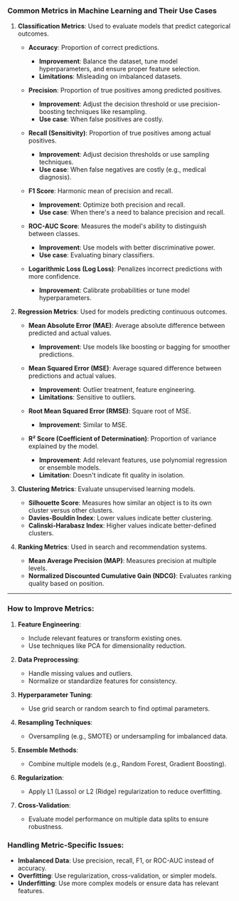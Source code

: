 ### **Common Metrics in Machine Learning and Their Use Cases**

1. **Classification Metrics**:
   Used to evaluate models that predict categorical outcomes.

   - **Accuracy**: Proportion of correct predictions.
     - **Improvement**: Balance the dataset, tune model hyperparameters, and ensure proper feature selection.
     - **Limitations**: Misleading on imbalanced datasets.

   - **Precision**: Proportion of true positives among predicted positives.
     - **Improvement**: Adjust the decision threshold or use precision-boosting techniques like resampling.
     - **Use case**: When false positives are costly.

   - **Recall (Sensitivity)**: Proportion of true positives among actual positives.
     - **Improvement**: Adjust decision thresholds or use sampling techniques.
     - **Use case**: When false negatives are costly (e.g., medical diagnosis).

   - **F1 Score**: Harmonic mean of precision and recall.
     - **Improvement**: Optimize both precision and recall.
     - **Use case**: When there's a need to balance precision and recall.

   - **ROC-AUC Score**: Measures the model's ability to distinguish between classes.
     - **Improvement**: Use models with better discriminative power.
     - **Use case**: Evaluating binary classifiers.

   - **Logarithmic Loss (Log Loss)**: Penalizes incorrect predictions with more confidence.
     - **Improvement**: Calibrate probabilities or tune model hyperparameters.

2. **Regression Metrics**:
   Used for models predicting continuous outcomes.

   - **Mean Absolute Error (MAE)**: Average absolute difference between predicted and actual values.
     - **Improvement**: Use models like boosting or bagging for smoother predictions.

   - **Mean Squared Error (MSE)**: Average squared difference between predictions and actual values.
     - **Improvement**: Outlier treatment, feature engineering.
     - **Limitations**: Sensitive to outliers.

   - **Root Mean Squared Error (RMSE)**: Square root of MSE.
     - **Improvement**: Similar to MSE.

   - **R² Score (Coefficient of Determination)**: Proportion of variance explained by the model.
     - **Improvement**: Add relevant features, use polynomial regression or ensemble models.
     - **Limitation**: Doesn't indicate fit quality in isolation.

3. **Clustering Metrics**:
   Evaluate unsupervised learning models.

   - **Silhouette Score**: Measures how similar an object is to its own cluster versus other clusters.
   - **Davies-Bouldin Index**: Lower values indicate better clustering.
   - **Calinski-Harabasz Index**: Higher values indicate better-defined clusters.

4. **Ranking Metrics**:
   Used in search and recommendation systems.

   - **Mean Average Precision (MAP)**: Measures precision at multiple levels.
   - **Normalized Discounted Cumulative Gain (NDCG)**: Evaluates ranking quality based on position.

---

### **How to Improve Metrics**:

1. **Feature Engineering**:
   - Include relevant features or transform existing ones.
   - Use techniques like PCA for dimensionality reduction.

2. **Data Preprocessing**:
   - Handle missing values and outliers.
   - Normalize or standardize features for consistency.

3. **Hyperparameter Tuning**:
   - Use grid search or random search to find optimal parameters.

4. **Resampling Techniques**:
   - Oversampling (e.g., SMOTE) or undersampling for imbalanced data.

5. **Ensemble Methods**:
   - Combine multiple models (e.g., Random Forest, Gradient Boosting).

6. **Regularization**:
   - Apply L1 (Lasso) or L2 (Ridge) regularization to reduce overfitting.

7. **Cross-Validation**:
   - Evaluate model performance on multiple data splits to ensure robustness.

### **Handling Metric-Specific Issues**:

- **Imbalanced Data**: Use precision, recall, F1, or ROC-AUC instead of accuracy.
- **Overfitting**: Use regularization, cross-validation, or simpler models.
- **Underfitting**: Use more complex models or ensure data has relevant features.